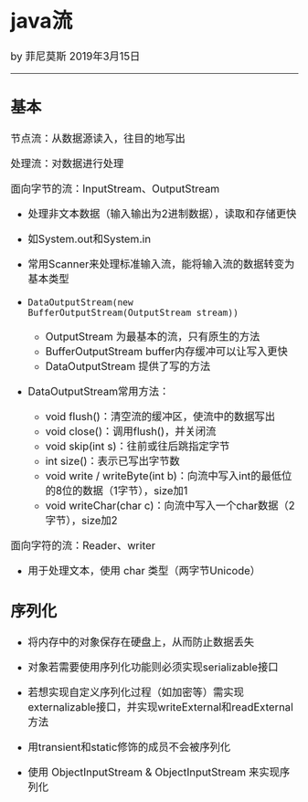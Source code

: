 <font size="4">

# java流

by 菲尼莫斯 2019年3月15日

---

## 基本

节点流：从数据源读入，往目的地写出

处理流：对数据进行处理

面向字节的流：InputStream、OutputStream

* 处理非文本数据（输入输出为2进制数据），读取和存储更快

* 如System.out和System.in

* 常用Scanner来处理标准输入流，能将输入流的数据转变为基本类型

* `DataOutputStream(new BufferOutputStream(OutputStream stream))`
    * OutputStream 为最基本的流，只有原生的方法
    * BufferOutputStream buffer内存缓冲可以让写入更快
    * DataOutputStream 提供了写的方法 

* DataOutputStream常用方法：
    * void flush()：清空流的缓冲区，使流中的数据写出
    * void close()：调用flush()，并关闭流
    * void skip(int s)：往前或往后跳指定字节
    * int size()：表示已写出字节数
    * void write / writeByte(int b)：向流中写入int的最低位的8位的数据（1字节），size加1
    * void writeChar(char c)：向流中写入一个char数据（2字节），size加2

面向字符的流：Reader、writer

* 用于处理文本，使用 char 类型（两字节Unicode）

## 序列化

* 将内存中的对象保存在硬盘上，从而防止数据丢失

* 对象若需要使用序列化功能则必须实现serializable接口

* 若想实现自定义序列化过程（如加密等）需实现externalizable接口，并实现writeExternal和readExternal方法

* 用transient和static修饰的成员不会被序列化

* 使用 ObjectInputStream & ObjectInputStream 来实现序列化

</font>